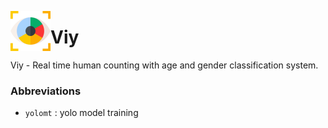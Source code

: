 <img src="imgs/eye-recognition.png" width="64" height="64" align="left"></img>
# Viy

Viy - Real time human counting with age and gender classification system.

### Abbreviations
* `yolomt` : yolo model training



